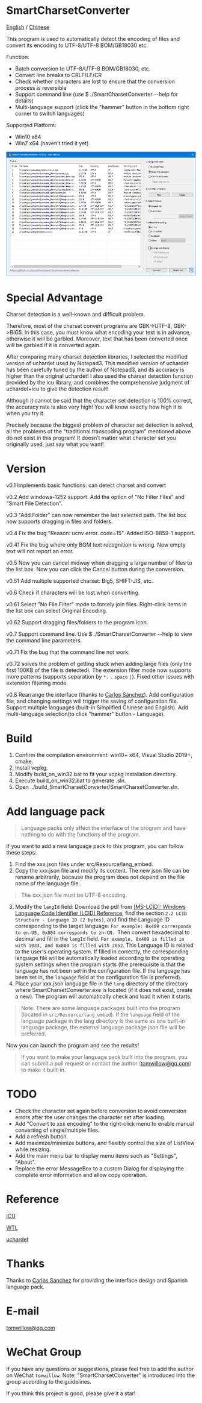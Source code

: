 # SmartCharsetConverter

[English](README-en.md) / [Chinese](README.md)

This program is used to automatically detect the encoding of files and convert its encoding to UTF-8/UTF-8 BOM/GB18030 etc.

Function:

* Batch conversion to UTF-8/UTF-8 BOM/GB18030, etc.
* Convert line breaks to CRLF/LF/CR
* Check whether characters are lost to ensure that the conversion process is reversible
* Support command line (use $ ./SmartCharsetConverter --help for details)
* Multi-language support (click the "hammer" button in the bottom right corner to switch languages)

Supported Platform:

* Win10 x64
* Win7 x64 (haven’t tried it yet)

![img](snapshot/v0.8-english.png)

# Special Advantage

Charset detection is a well-known and difficult problem.

Therefore, most of the charset convert programs are GBK->UTF-8, GBK->BIG5. In this case, you must know what encoding your text is in advance, otherwise it will be garbled. Moreover, text that has been converted once will be garbled if it is converted again.

After comparing many charset detection libraries, I selected the modified version of uchardet used by Notepad3. This modified version of uchardet has been carefully tuned by the author of Notepad3, and its accuracy is higher than the original uchardet! I also used the charset detection function provided by the icu library, and combines the comprehensive judgment of uchardet+icu to give the detection result!

Although it cannot be said that the character set detection is 100% correct, the accuracy rate is also very high! You will know exactly how high it is when you try it.

Precisely because the biggest problem of character set detection is solved, all the problems of the "traditional transcoding program" mentioned above do not exist in this program! It doesn’t matter what character set you originally used, just say what you want!

# Version

v0.1 Implements basic functions: can detect charset and convert

v0.2 Add windows-1252 support. Add the option of "No Filter Files" and "Smart File Detection".

v0.3 "Add Folder" can now remember the last selected path. The list box now supports dragging in files and folders.

v0.4 Fix the bug "Reason: ucnv error. code=15". Added ISO-8859-1 support.

v0.41 Fix the bug where only BOM text recognition is wrong. Now empty text will not report an error.

v0.5 Now you can cancel midway when dragging a large number of files to the list box. Now you can click the Cancel button during the conversion.

v0.51 Add multiple supported charset: Big5, SHIFT-JIS, etc.

v0.6 Check if characters will be lost when converting.

v0.61 Select "No File Filter" mode to forcely join files. Right-click items in the list box can select Original Encoding.

v0.62 Support dragging files/folders to the program icon.

v0.7 Support command line. Use $ ./SmartCharsetConverter --help to view the command line parameters.

v0.71 Fix the bug that the command line not work.

v0.72 solves the problem of getting stuck when adding large files (only the first 100KB of the file is detected).
       The extension filter mode now supports more patterns (supports separation by `*.` `.` `space` `|`). Fixed other issues with extension filtering mode.

v0.8 Rearrange the interface (thanks to [Carlos Sánchez](https://github.com/c-sanchez)).
       Add configuration file, and changing settings will trigger the saving of configuration file.
       Support multiple languages (built-in Simplified Chinese and English).
       Add multi-language selection(to click "hammer" button - Language).

# Build

1. Confirm the compilation environment: win10+ x64, Visual Studio 2019+, cmake.
2. Install vcpkg.
3. Modify build_on_win32.bat to fit your vcpkg installation directory.
4. Execute build_on_win32.bat to generate .sln.
5. Open ../build_SmartCharsetConverter/SmartCharsetConverter.sln.

# Add language pack

> Language packs only affect the interface of the program and have nothing to do with the functions of the program.

If you want to add a new language pack to this program, you can follow these steps:

1. Find the xxx.json files under src/Resource/lang_embed.
2. Copy the xxx.json file and modify its content. The new json file can be rename arbitrarily, because the program does not depend on the file name of the language file.

> The xxx.json file must be UTF-8 encoding.

3. Modify the `langId` field: Download the pdf from [[MS-LCID]: Windows Language Code Identifier (LCID) Reference](https://learn.microsoft.com/en-us/openspecs/windows_protocols/ms-lcid/70feba9f-294e-491e-b6eb-56532684c37f?redirectedfrom=MSDN), find the section `2.2 LCID Structure - Language ID (2 bytes)`, and find the Language ID corresponding to the target language. `For example: 0x409 corresponds to en-US, 0x804 corresponds to zh-CN. `Then convert hexadecimal to decimal and fill in the `langId` field. `For example, 0x409 is filled in with 1033, and 0x804 is filled with 2052`.
   This Language ID is related to the user's operating system. If filled in correctly, the corresponding language file will be automatically loaded according to the operating system settings when the program starts (the prerequisite is that the language has not been set in the configuration file. If the language has been set in, the `language` field at the configuration file is preferred).
4. Place your xxx.json language file in the `lang` directory of the directory where SmartCharsetConverter.exe is located (if it does not exist, create a new). The program will automatically check and load it when it starts.

> Note: There are some language packages built into the program (located in `src/Resource/lang_embed`). If the `language` field of the language package in the lang directory is the same as one built-in language package, the external language package json file will be preferred.

Now you can launch the program and see the results!

> If you want to make your language pack built into the program, you can submit a pull request or contact the author (tomwillow@qq.com) to make it built-in.

# TODO

* Check the character set again before conversion to avoid conversion errors after the user changes the character set after loading.
* Add "Convert to xxx encoding" to the right-click menu to enable manual converting of single/multiple files.
* Add a refresh button.
* Add maximize/minimize buttons, and flexibly control the size of ListView while resizing.
* Add the main menu bar to display menu items such as "Settings", "About".
* Replace the error MessageBox to a custom Dialog for displaying the complete error information and allow copy operation.

# Reference

[ICU](https://icu.unicode.org/)

[WTL](https://sourceforge.net/projects/wtl)

[uchardet](https://github.com/rizonesoft/Notepad3/tree/master/src/uchardet)

# Thanks

Thanks to [Carlos Sánchez](https://github.com/c-sanchez) for providing the interface design and Spanish language pack.

# E-mail

tomwillow@qq.com

# WeChat Group

If you have any questions or suggestions, please feel free to add the author on WeChat `tomwillow`. Note: "SmartCharsetConverter" is introduced into the group according to the guidelines.

If you think this project is good, please give it a star!
